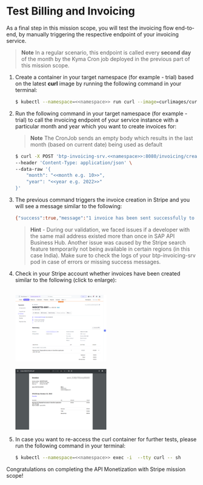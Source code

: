 # Test Billing and Invoicing
As a final step in this mission scope, you will test the invoicing flow end-to-end, by manually triggering the respective endpoint of your invoicing service.

> **Note**
> In a regular scenario, this endpoint is called every **second day** of the month by the Kyma Cron job deployed in the previous part of this mission scope. 

  1. Create a container in your target namespace (for example - trial) based on the latest **curl** image by running the following command in your terminal:
      ```bash
      $ kubectl --namespace=<<namespace>> run curl --image=curlimages/curl -i --tty -- sh
      ```

  2. Run the following command in your target namespace (for example - trial) to call the invoicing endpoint of your service instance with a particular month and year which you want to create invoices for:
      > **Note**
      > The CronJob sends an empty body which results in the last month (based on current date) being used as default
        ```bash
        $ curl -X POST 'btp-invoicing-srv.<<namespace>>:8080/invoicing/createStripeInvoices' \
        --header 'Content-Type: application/json' \
        --data-raw '{
            "month": "<<month e.g. 10>>",
            "year": "<<year e.g. 2022>>"
        }'
        ```
    
  3. The previous command triggers the invoice creation in Stripe and you will see a message similar to the following:
      ```bash
      {"success":true,"message":"1 invoice has been sent successfully to the customer"}
      ```
      > **Hint** - During our validation, we faced issues if a developer with the same mail address existed more than once in SAP API Business Hub. Another issue was caused by the Stripe search feature temporarily not being available in certain regions (in this case India). Make sure to check the logs of your btp-invoicing-srv pod in case of errors or missing success messages. 

  4. Check in your Stripe account whether invoices have been created similar to the following (click to enlarge):

      <br>[<img src="./img/STRIPE_Invoice.png" width="50%"/>](./img/STRIPE_Invoice.png)
      <br><br>[<img src="./img/STRIPE_PdfInvoice.png" width="50%"/>](./img/STRIPE_PdfInvoice.png)

  5. In case you want to re-access the curl container for further tests, please run the following command in your terminal:
      ```bash
      $ kubectl --namespace=<<namespace>> exec -i  --tty curl -- sh 
      ```

Congratulations on completing the API Monetization with Stripe mission scope!
